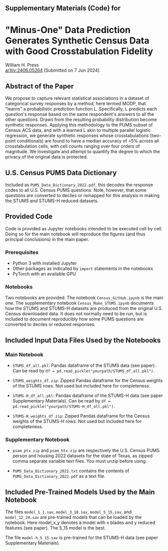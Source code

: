 ## Supplementary Materials (Code) for
# "Minus-One" Data Prediction Generates Synthetic Census Data with Good Crosstabulation Fidelity

William H. Press<br>
[arXiv:2406.05264](https://arxiv.org/abs/2406.05264) [Submitted on 7 Jun 2024]

## Abstract of the Paper

We propose to capture relevant statistical associations in a dataset of categorical survey responses by a method, here termed MODP, that "learns" a probabilistic prediction function L. Specifically, L predicts each question's response based on the same respondent's answers to all the other questions. Draws from the resulting probability distribution become synthetic responses. Applying this methodology to the PUMS subset of Census ACS data, and with a learned L akin to multiple parallel logistic regression, we generate synthetic responses whose crosstabulations (two-point conditionals) are found to have a median accuracy of ~5% across all crosstabulation cells, with cell counts ranging over four orders of magnitude. We investigate and attempt to quantify the degree to which the privacy of the original data is protected. 

## U.S. Census PUMS Data Dictionary

Included as `PUMS_Data_Dictionary_2022.pdf`, this decodes the response codes to all U.S. Census PUMS questions. Note, however, that some questions are converted to deciles or remapped for this analysis in making the STUMS and STUMS-H reduced datasets.

## Provided Code

Code is provided as Jupyter notebooks intended to be executed cell by cell. Doing so for the main notebook will reproduce the figures (and thus principal conclusions) in the main paper.

### Prerequisites

- Python 3 with installed Jupyter
- Other packages as indicated by `import` statements in the notebooks
- PyTorch with an available GPU

### Notebooks

Two notebooks are provided. The notebook `Census_GitHub.ipynb` is the main one. The supplementary notebook `Census_Make_STUMS.ipynb` documents how the STUMS and STUMS-H datasets are produced from the original U.S. Census downloaded data. It does not normally need to be run, but is included to document reproducibly how some PUMS questions are converted to deciles or reduced responses.

## Included Input Data Files Used by the Notebooks

### Main Notebook

- `STUMS_df_all.pkl`: Pandas dataframe of the STUMS data (see paper). Can be read by `df = pd.read_pickle("yourpath/STUMS_df_all.pkl")`.

- `STUMS_weights_df.zip`: Zipped Pandas dataframe for the Census weights of the STUMS rows. Not used but included here for completeness.

- `STUMS-H_df_all.pkl`: Pandas dataframe of the STUMS-H data (see paper Supplementary Materials). Can be read by `df = pd.read_pickle("yourpath/STUMS-H_df_all.pkl")`.

- `STUMS-H_weights_df.zip`: Zipped Pandas dataframe for the Census weights of the STUMS-H rows. Not used but included here for completeness.

### Supplementary Notebook

- `psam_ptx.zip` and `psam_htx.zip` are respectively the U.S. Census PUMS person and housing 2022 datasets for the state of Texas, as zipped comma separate variable text files. You must unzip before using.

- `PUMS_Data_Dictionary_2022.txt` contains the contents of `PUMS_Data_Dictionary_2022.pdf` as a text file.

## Included Pre-Trained Models Used by the Main Notebook

The files `model_1_1.sav`, `model_3_10.sav`, `model_5_15.sav`, and `model_12_24.sav` are pre-trained models that can be loaded by the notebook. Here model_x_y denotes a model with x blades and y reduced features (see paper). The 5_15 model is the best.

The file `model-h_5_15.sav` is pre-trained for the STUMS-H data (see paper Supplementary Materials).












